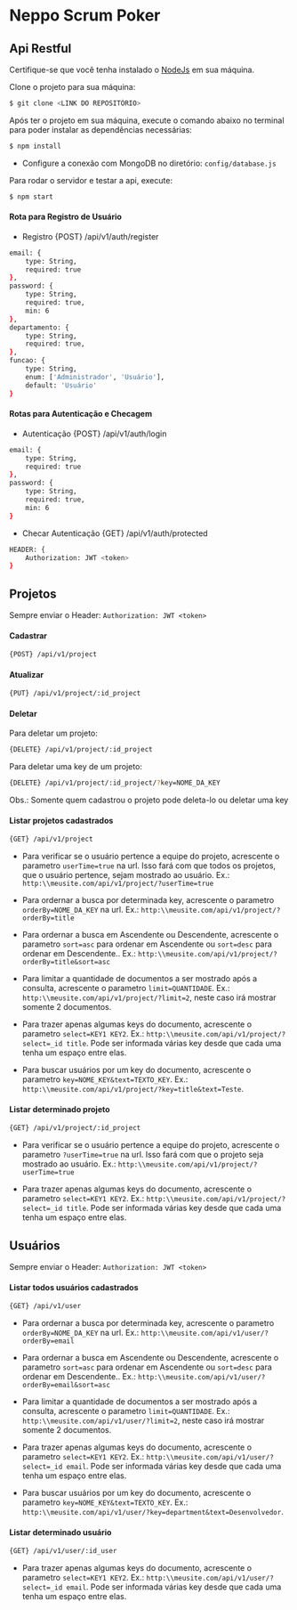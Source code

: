 Neppo Scrum Poker
=====================

## Api Restful

Certifique-se que você tenha instalado o [NodeJs](https://nodejs.org/en/download/) em sua máquina.

Clone o projeto para sua máquina:
```bash
$ git clone <LINK DO REPOSITÓRIO>
```

Após ter o projeto em sua máquina, execute o comando abaixo no terminal para poder instalar as dependências necessárias:
```bash
$ npm install
```

- Configure a conexão com MongoDB no diretório: `config/database.js`

Para rodar o servidor e testar a api, execute:
```bash
$ npm start
```

#### Rota para Registro de Usuário

- Registro
{POST} /api/v1/auth/register
```bash
email: {
    type: String,
    required: true
},
password: {
    type: String,
    required: true,
    min: 6
},
departamento: {
    type: String,
    required: true,
},
funcao: {
    type: String,
    enum: ['Administrador', 'Usuário'],
    default: 'Usuário'
}
```

#### Rotas para Autenticação e Checagem

- Autenticação
{POST} /api/v1/auth/login
```bash
email: {
    type: String,
    required: true
},
password: {
    type: String,
    required: true,
    min: 6
}
```

- Checar Autenticação
{GET} /api/v1/auth/protected
```bash
HEADER: {
    Authorization: JWT <token>
}
```

## Projetos

Sempre enviar o Header: `Authorization: JWT <token>`

#### Cadastrar
```bash
{POST} /api/v1/project
```

#### Atualizar
```bash
{PUT} /api/v1/project/:id_project
```

#### Deletar
Para deletar um projeto:
```bash
{DELETE} /api/v1/project/:id_project
```

Para deletar uma key de um projeto:
```bash
{DELETE} /api/v1/project/:id_project/?key=NOME_DA_KEY
```

Obs.: Somente quem cadastrou o projeto pode deleta-lo ou deletar uma key

#### Listar projetos cadastrados
```bash
{GET} /api/v1/project
```

- Para verificar se o usuário pertence a equipe do projeto, acrescente o parametro 
`userTime=true` na url. Isso fará com que todos os projetos, que o usuário pertence, sejam mostrado ao usuário. Ex.: `http:\\meusite.com/api/v1/project/?userTime=true`

- Para ordernar a busca por determinada key, acrescente o parametro `orderBy=NOME_DA_KEY` na url. Ex.: `http:\\meusite.com/api/v1/project/?orderBy=title`

- Para ordernar a busca em Ascendente ou Descendente, acrescente o parametro `sort=asc` para ordenar em Ascendente ou `sort=desc` para ordenar em Descendente.. Ex.: `http:\\meusite.com/api/v1/project/?orderBy=title&sort=asc`

- Para limitar a quantidade de documentos a ser mostrado após a consulta, acrescente o parametro `limit=QUANTIDADE`. Ex.: `http:\\meusite.com/api/v1/project/?limit=2`, neste caso irá mostrar somente 2 documentos.

- Para trazer apenas algumas keys do documento, acrescente o parametro `select=KEY1 KEY2`. Ex.: `http:\\meusite.com/api/v1/project/?select=_id title`. Pode ser informada várias key desde que cada uma tenha um espaço entre elas.

- Para buscar usuários por um key do documento, acrescente o parametro `key=NOME_KEY&text=TEXTO_KEY`. Ex.: `http:\\meusite.com/api/v1/project/?key=title&text=Teste`.

#### Listar determinado projeto
```bash
{GET} /api/v1/project/:id_project
```

- Para verificar se o usuário pertence a equipe do projeto, acrescente o parametro 
`?userTime=true` na url. Isso fará com que o projeto seja mostrado ao usuário. Ex.: `http:\\meusite.com/api/v1/project/?userTime=true`

- Para trazer apenas algumas keys do documento, acrescente o parametro `select=KEY1 KEY2`. Ex.: `http:\\meusite.com/api/v1/project/?select=_id title`. Pode ser informada várias key desde que cada uma tenha um espaço entre elas.

## Usuários

Sempre enviar o Header: `Authorization: JWT <token>`

#### Listar todos usuários cadastrados
```bash
{GET} /api/v1/user
```

- Para ordernar a busca por determinada key, acrescente o parametro `orderBy=NOME_DA_KEY` na url. Ex.: `http:\\meusite.com/api/v1/user/?orderBy=email`

- Para ordernar a busca em Ascendente ou Descendente, acrescente o parametro `sort=asc` para ordenar em Ascendente ou `sort=desc` para ordenar em Descendente.. Ex.: `http:\\meusite.com/api/v1/user/?orderBy=email&sort=asc`

- Para limitar a quantidade de documentos a ser mostrado após a consulta, acrescente o parametro `limit=QUANTIDADE`. Ex.: `http:\\meusite.com/api/v1/user/?limit=2`, neste caso irá mostrar somente 2 documentos.

- Para trazer apenas algumas keys do documento, acrescente o parametro `select=KEY1 KEY2`. Ex.: `http:\\meusite.com/api/v1/user/?select=_id email`. Pode ser informada várias key desde que cada uma tenha um espaço entre elas.

- Para buscar usuários por um key do documento, acrescente o parametro `key=NOME_KEY&text=TEXTO_KEY`. Ex.: `http:\\meusite.com/api/v1/user/?key=department&text=Desenvolvedor`.

#### Listar determinado usuário
```bash
{GET} /api/v1/user/:id_user
```

- Para trazer apenas algumas keys do documento, acrescente o parametro `select=KEY1 KEY2`. Ex.: `http:\\meusite.com/api/v1/user/?select=_id email`. Pode ser informada várias key desde que cada uma tenha um espaço entre elas.